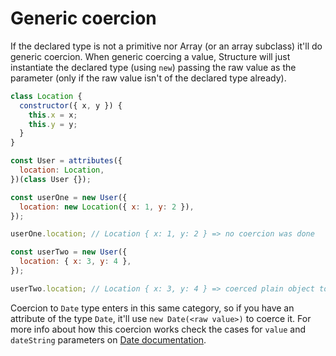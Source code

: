 # Generic coercion

If the declared type is not a primitive nor Array \(or an array subclass\) it'll do generic coercion. When generic coercing a value, Structure will just instantiate the declared type \(using `new`\) passing the raw value as the parameter \(only if the raw value isn't of the declared type already\).

```javascript
class Location {
  constructor({ x, y }) {
    this.x = x;
    this.y = y;
  }
}

const User = attributes({
  location: Location,
})(class User {});

const userOne = new User({
  location: new Location({ x: 1, y: 2 }),
});

userOne.location; // Location { x: 1, y: 2 } => no coercion was done

const userTwo = new User({
  location: { x: 3, y: 4 },
});

userTwo.location; // Location { x: 3, y: 4 } => coerced plain object to Location
```

Coercion to `Date` type enters in this same category, so if you have an attribute of the type `Date`, it'll use `new Date(<raw value>)` to coerce it. For more info about how this coercion works check the cases for `value` and `dateString` parameters on [Date documentation](https://developer.mozilla.org/en-US/docs/Web/JavaScript/Reference/Global_Objects/Date/Date).


